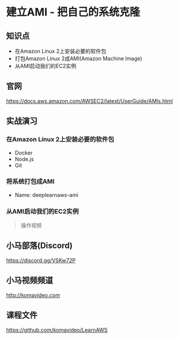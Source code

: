 建立AMI - 把自己的系统克隆
=======================

## 知识点

* 在Amazon Linux 2上安装必要的软件包
* 打包Amazon Linux 2成AMI(Amazon Machine Image)
* 从AMI启动我们的EC2实例

## 官网

https://docs.aws.amazon.com/AWSEC2/latest/UserGuide/AMIs.html

## 实战演习

### 在Amazon Linux 2上安装必要的软件包

+ Docker
+ Node.js
+ Git

### 将系统打包成AMI

+ Name: deeplearnaws-ami

### 从AMI启动我们的EC2实例

>操作视频

## 小马部落(Discord)

https://discord.gg/VSKw72P

## 小马视频频道

http://komavideo.com

## 课程文件

https://github.com/komavideo/LearnAWS
